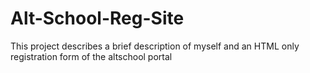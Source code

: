 # Alt-School-Reg-Site
This project describes a brief description of myself and an HTML only registration form of the altschool portal
